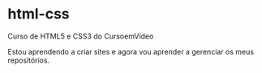 # html-css
Curso de HTML5 e CSS3 do CursoemVideo

Estou aprendendo a criar sites e agora vou aprender a gerenciar os meus repositórios.